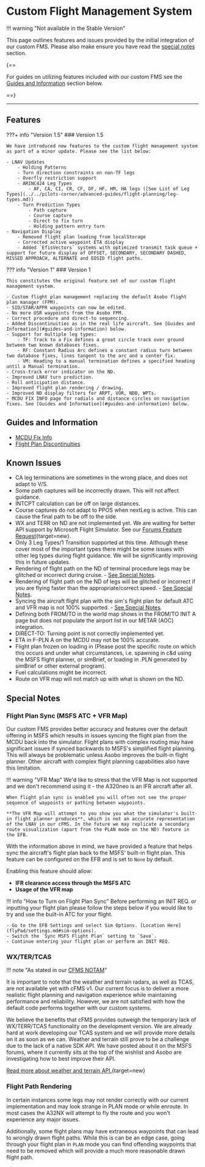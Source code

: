 <link rel="stylesheet" href="/../../stylesheets/reported-issues.css">

# Custom Flight Management System

!!! warning "Not available in the Stable Version"

This page outlines features and issues provided by the initial integration of our custom FMS. Please also make ensure you have read the [special notes](#special-notes) section.

{==

For guides on utilizing features included with our custom FMS see the [Guides and Information](#guides-and-information) section below.

==}

---

## Features

???+ info "Version 1.5"
    ### Version 1.5

    We have introduced new features to the custom flight management system as part of a minor update. Please see the list below:

    - LNAV Updates
        - Holding Patterns
        - Turn direction constraints on non-TF legs
        - Overfly restriction support
        - ARINC424 Leg Types
            - AF, CA, CI, CR, CF, DF, HF, HM, HA legs ([See List of Leg Types](../../pilots-corner/advanced-guides/flight-planning/leg-types.md))
        - Turn Prediction Types
            - Path capture
            - Course capture
            - Direct to fix turn
            - Holding pattern entry turn
    - Navigation Display
        - Removed flight plan loading from localStorage
        - Corrected active waypoint ETA display
        - Added `EfisVectors` systems with optimized transmit task queue + support for future display of OFFSET, SECONDARY, SECONDARY DASHED, MISSED APPROACH, ALTERNATE and EOSID flight paths.

??? info "Version 1"
    ### Version 1

    This constitutes the original feature set of our custom flight management system.
        
    - Custom flight plan management replacing the default Asobo flight plan manager (FPM).
    - SID/STAR/APPR waypoints can now be edited.
    - No more USR waypoints from the Asobo FPM.
    - Correct procedure and direct-to sequencing.
    - Added Discontinuities as in the real life aircraft. See [Guides and Information](#guides-and-information) below.
    - Support for multiple leg types:
        - TF: Track to a Fix defines a great circle track over ground between two known databases fixes.
        - RF: Constant Radius Arc defines a constant radius turn between two database fixes, lines tangent to the arc and a center fix.
        - VM: Heading to a manual termination defines a specified heading until a Manual termination.
    - Cross-track error indicator on the ND.
    - Improved LNAV turn prediction.
    - Roll anticipation distance.
    - Improved flight plan rendering / drawing.
    - Improved ND display filters for ARPT, VOR, NDB, WPTs.
    - MCDU FIX INFO page for radials and distance circles on navigation fixes. See [Guides and Information](#guides-and-information) below.

## Guides and Information

- [MCDU Fix Info](../../pilots-corner/advanced-guides/flight-planning/fixinfo.md)
- [Flight Plan Discontinuities](../../pilots-corner/beginner-guide/preparing-mcdu.md#discontinuity)

## Known Issues

- CA leg terminations are sometimes in the wrong place, and does not adapt to V/S.
- Some path captures will be incorrectly drawn. This will not affect guidance.
- INTCPT calculation can be off on large distances.
- Course captures do not adapt to PPOS when nextLeg is active. This can cause the final path to be off to the side.
- WX and TERR on ND are not implemented yet. We are waiting for better API support by Microsoft Flight Simulator. See our [Forums Feature Request](https://forums.flightsimulator.com/t/implement-weather-and-terrain-api-s-for-aircraft-developers-to-implement-accurate-radar-predictive-windshear-egpws-and-metar-wind-uplink/442016){target=new}.
- Only 3 Leg Types/1 Transition supported at this time. Although these cover most of the important types there might be some issues with other leg types during flight guidance. We will be significantly improving this in future updates.
- Rendering of flight path on the ND of terminal procedure legs may be glitched or incorrect during cruise. - [See Special Notes](../feature-guides/cFMS.md#flight-path-rendering).
- Rendering of flight path on the ND of legs will be glitched or incorrect if you are flying faster than the appropriate/correct speed. - [See Special Notes](../feature-guides/cFMS.md#flight-path-rendering).
- Syncing the aircraft flight plan with the sim's flight plan for default ATC and VFR map is not 100% supported. - [See Special Notes](../feature-guides/cFMS.md#flight-plan-sync-msfs-atc--vfr-map).
- Defining both FROM/TO in the world map shows in the FROM/TO INIT A page but does not populate the airport list in our METAR (AOC) integration.
- DIRECT-TO: Turning point is not correctly implemented yet.
- ETA in F-PLN A on the MCDU may not be 100% accurate.
- Flight plan frozen on loading in (Please post the specific route on which this occurs and under what circumstances, i.e. spawning in c&d using the MSFS flight planner, or simBrief, or loading in .PLN generated by simBrief or other external program).
- Fuel calculations might be incorrect.
- Route on VFR map will not match up with what is shown on the ND.

## Special Notes

### Flight Plan Sync (MSFS ATC + VFR Map)

Our custom FMS provides better accuracy and features over the default offering in MSFS which results in issues syncing the flight plan from the MCDU back into the simulator. Flight plans with complex routing may have significant issues if synced backwards to MSFS's simplified flight planning. This will always be problematic unless Asobo improves the built-in flight planner. Other aircraft with complex flight planning capabilities also have this limitation.

!!! warning "VFR Map"
    We'd like to stress that the VFR Map is not supported and we don't recommend using it - the A320neo is an IFR aircraft after all.

    When flight plan sync is enabled you will often not see the proper sequence of waypoints or pathing between waypoints. 

    **The VFR Map will attempt to you show you what the simulator's built-in flight planner produces**, which is not an accurate representation of the LNAV in our cFMS. In the future we may replicate a secondary route visualization (apart from the PLAN mode on the ND) feature in the EFB.

With the information above in mind, we have provided a feature that helps sync the aircraft's flight plan back to the MSFS' built-in flight plan. This feature can be configured on the EFB and is set to `None` by default.

Enabling this feature should allow:

- **IFR clearance access through the MSFS ATC**
- **Usage of the VFR map**

!!! info "How to Turn on Flight Plan Sync"
     Before performing an INIT REQ. or inputting your flight plan please follow the steps below if you would like to try and use the built-in ATC for your flight.

    - Go to the EFB Settings and select Sim Options. [Location Here](flyPad/settings.md#sim-options).
    - Switch the `Sync MSFS Flight Plan` setting to `Save`.
    - Continue entering your flight plan or perform an INIT REQ.

### WX/TER/TCAS

!!! note "As stated in our [CFMS NOTAM](https://flybywiresim.com/notams/cfms/)"

It is important to note that the weather and terrain radars, as well as TCAS, are not available yet with cFMS v1. Our current focus is to deliver a more realistic flight planning and navigation experience while maintaining performance and reliability. However, we are not satisfied with how the default code performs together with our custom systems.

We believe the benefits that cFMS provides outweigh the temporary lack of WX/TERR/TCAS functionality on the development version. We are already hard at work developing our TCAS system and we will provide more details on it as soon as we can. Weather and terrain still prove to be a challenge due to the lack of a native SDK API. We have posted about it on the MSFS forums, where it currently sits at the top of the wishlist and Asobo are investigating how to best improve their API.

[Read more about weather and terrain API.](https://forums.flightsimulator.com/t/implement-weather-and-terrain-api-s-for-aircraft-developers-to-implement-accurate-radar-predictive-windshear-egpws-and-metar-wind-uplink/442016){target=new}

### Flight Path Rendering

In certain instances some legs may not render correctly with our current implementation and may look strange in PLAN mode or while enroute. In most cases the A32NX will attempt to fly the route and you won't experience any major issues.

Additionally, some flight plans may have extraneous waypoints that can lead to wrongly drawn flight paths. While this is can be an edge case, going through your flight plan in `PLAN` mode you can find offending waypoints that need to be removed which will provide a much more reasonable drawn flight path.
